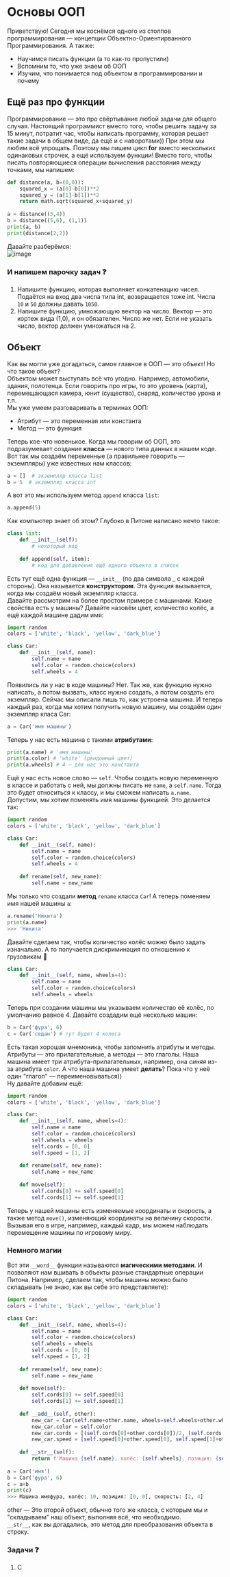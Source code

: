 # Основы ООП
Приветствую! Сегодня мы коснёмся одного из столпов программирования — концепции Объектно-Ориентирванного Программирования. А также:
- Научимся писать функции (а то как-то пропустили)
- Вспомним то, что уже знаем об ООП
- Изучим, что понимается под объектом в программировании и почему

## Ещё раз про функции
Программирование — это про свёртывание любой задачи для общего случая. Настоящий программист вместо того, чтобы решить задачу за 15 минут, потратит час, чтобы написать программу, которая решает такие задачи в общем виде, да ещё и с наворотами)) При этом мы любим всё упрощать. Поэтому мы пишем цикл **for** вместо нескольких одинаковых строчек, а ещё используем функции! Вместо того, чтобы писать повторяющиеся операции вычисления расстояния между точками, мы напишем:
```py
def distance(a, b=(0,0)):
    squared_x = (a[0]-b[0])**2
    squared_y = (a[1]-b[1])**2
    return math.sqrt(squared_x+squared_y)
    
a = distance((3,4))
b = distance((5,6), (1,1))
print(a, b)
print(distance(2,2))
```
Давайте разберёмся:  
![image](https://user-images.githubusercontent.com/56085790/203781530-c9b50646-8347-4077-9e52-3b5803013888.png)  
### И напишем парочку задач ❓
1. Напишите функцию, которая выполняет конкатенацию чисел. Подаётся на вход два числа типа int, возвращается тоже int. Числа `10` и `50` должны давать `1050`.  
2. Напишите функцию, умножающую вектор на число. Вектор — это кортеж вида (1,0), и он обязателен. Число же нет. Если не указать число, вектор должен умножаться на 2.  

## Объект
Как вы могли уже догадаться, самое главное в ООП — это объект! Но что такое объект?  
Объектом может выступать всё что угодно. Например, автомобили, здания, полотенца. Если говорить про игры, то это уровень (карта), перемещающася камера, юнит (существо), снаряд, количество урона и т.п.   
Мы уже умеем разговаривать в терминах ООП:  
- Атрибут — это переменная или константа
- Метод — это функция  

Теперь кое-что новенькое. Когда мы говорим об ООП, это подразумевает создание **класса** — нового типа данных в нашем коде. Вот так мы создаём переменные (а правильнее говорить — экземпляры) уже известных нам классов:
```py
a = []  # экземпляр класса list
b = 5  # экземпляр класса int
```
А вот это мы используем метод `append` класса `list`:
```py
a.append(5)
```
Как компьютер знает об этом? Глубоко в Питоне написано нечто такое:
```py
class list:
    def __init__(self):
        # некоторый код
        
    def append(self, item):
        # код для добавления ещё одного объекта в список
```
Есть тут ещё одна функция — `__init__` (по два символа \_ с каждой стороны). Она называется **конструктором**. Эта функция вызывается, когда мы создаём новый экземпляр класса.  
Давайте рассмотрим на более простом примере с машинами. Какие свойства есть у машины? Давайте назовём цвет, количество колёс, а ещё каждой машине дадим имя:
```py
import random
colors = ['white', 'black', 'yellow', 'dark_blue']

class Car:
    def __init__(self, name):
        self.name = name
        self.color = random.choice(colors)
        self.wheels = 4
 ```
 Появились ли у нас в коде машины? Нет. Так же, как функцию нужно написать, а потом вызвать, класс нужно создать, а потом создать его экземпляр. Сейчас мы описали лишь то, как устроена машина. И теперь каждый раз, когда мы хотим получить новую машину, мы создаём один экземпляр класа Car:
 ```py
 a = Car('имя машины')
 ```
 Теперь у нас есть машина с такими **атрибутами**:
 ```py
print(a.name) # 'имя машины'
print(a.color) # 'white' (рандомный цвет)
print(a.wheels) # 4 — для нас это константа
```
Ещё у нас есть новое слово — `self`. Чтобы создать новую переменную в классе и работать с ней, мы должны писать не `name`, а `self.name`. Тогда это будет относиться к классу, и мы сможем написать `a.name`.  
Допустим, мы хотим поменять имя машины функцией. Это делается так:
```py
import random
colors = ['white', 'black', 'yellow', 'dark_blue']

class Car:
    def __init__(self, name):
        self.name = name
        self.color = random.choice(colors)
        self.wheels = 4
        
    def rename(self, new_name):
        self.name = new_name
 ```
Мы только что создали **метод** `rename` класса `Car`! А теперь поменяем имя нашей машины `a`:
```py
a.rename('Никита')
print(a.name)
>>> 'Никита'
```
Давайте сделаем так, чтобы количество колёс можно было задать изначально. А то получается дискриминация по отношению к грузовикам 🤣
```py
class Car:
    def __init__(self, name, wheels=4):
        self.name = name
        self.color = random.choice(colors)
        self.wheels = wheels
```
Теперь при создании машины мы указываем количество её колёс, по умолчанию равное 4. Давайте создадим ещё несколько машин:
```py
b = Car('фура', 6)
с = Car('седан') # тут будет 4 колеса
```
Есть такая хорошая мнемоника, чтобы запомнить атрибуты и методы. Атрибуты — это прилагательные, а методы — это глаголы. Наша машина имеет три атрибута-прилагательных, например, она *синяя* из-за атрибута `color`. А что наша машина умеет **делать**? Пока что у неё один "глагол" — переименовываться))  
Ну давайте добавим ещё:
```py
import random
colors = ['white', 'black', 'yellow', 'dark_blue']

class Car:
    def __init__(self, name, wheels=4):
        self.name = name
        self.color = random.choice(colors)
        self.wheels = wheels
        self.cords = [0, 0]
        self.speed = [1, 2]
        
    def rename(self, new_name):
        self.name = new_name
        
    def move(self):
        self.cords[0] += self.speed[0]
        self.cords[1] += self.speed[1]
 ```
Теперь у нашей машины есть изменяемые координаты и скорость, а также метод `move()`, изменяющий координаты на величину скорости. Вызывая его в игре, например, каждый кадр, мы можем наблюдать перемещение машины по игровому миру.

### Немного магии
Вот эти `__word__` функции называются **магическими методами**. И позволяют нам вшивать в объекты разные стандартные операции Питона. Например, сделаем так, чтобы машины можно было складывать (не знаю, как вы себе это представляете):
```py
import random
colors = ['white', 'black', 'yellow', 'dark_blue']

class Car:
    def __init__(self, name, wheels=4):
        self.name = name
        self.color = random.choice(colors)
        self.wheels = wheels
        self.cords = [0, 0]
        self.speed = [1, 2]
        
    def rename(self, new_name):
        self.name = new_name
        
    def move(self):
        self.cords[0] += self.speed[0]
        self.cords[1] += self.speed[1]
        
    def __add__(self, other):
        new_car = Car(self.name+other.name, wheels=self.wheels+other.wheels)
        new_car.color = self.color
        new_car.cords = [(self.cords[0]+other.cords[0])/2, (self.cords[1]+other.cords[1])/2]
        new_car.speed = [self.speed[0]+other.speed[0], self.speed[1]+other.speed[1]]
        
    def __str__(self):
        return f'Машина {self.name}, колёс: {self.wheels}, позиция: {self.cords}, скорость: {self.speed}'
        
a = Car('имя')
b = Car('фура', 6)
c = a+b
print(c)
>>> Машина имяфура, колёс: 10, позиция: [0, 0], скорость: [2, 4]
```
other — Это второй объект, обычно того же класса, с которым мы и "складываем" наш объект, выполняя всё, что необходимо.  
`__str__`, как вы догадались, это метод для преобразования объекта в строку.

### Задачи ❓
1. C
